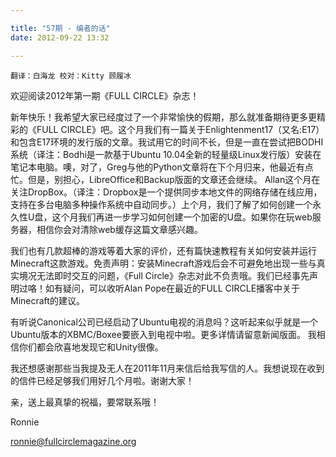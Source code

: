 ```yaml
---

title: "57期 - 编者的话"
date: 2012-09-22 13:32

---
```


`翻译：白海龙 校对：Kitty 顾履冰`


欢迎阅读2012年第一期《FULL CIRCLE》杂志！


新年快乐！我希望大家已经度过了一个非常愉快的假期，那么就准备期待更多更精彩的《FULL CIRCLE》吧。这个月我们有一篇关于Enlightenment17（又名:E17）和包含E17环境的发行版的文章。我试用它的时间不长，但是一直在尝试把BODHI系统（译注：Bodhi是一款基于Ubuntu 10.04全新的轻量级Linux发行版）安装在笔记本电脑。噢，对了，Greg与他的Python文章将在下个月归来，他最近有点忙。但是，别担心，LibreOffice和Backup版面的文章还会继续。 Allan这个月在关注DropBox。（译注：Dropbox是一个提供同步本地文件的网络存储在线应用，支持在多台电脑多种操作系统中自动同步。）上个月，我们了解了如何创建一个永久性U盘，这个月我们再进一步学习如何创建一个加密的U盘。如果你在玩web服务器，相信你会对清除web缓存这篇文章感兴趣。


我们也有几款超棒的游戏等着大家的评价，还有篇快速教程有关如何安装并运行Minecraft这款游戏。免责声明：安装Minecraft游戏后会不可避免地出现一些与真实境况无法即时交互的问题，《Full Circle》杂志对此不负责哦。我们已经事先声明过咯！如有疑问，可以收听Alan Pope在最近的FULL CIRCLE播客中关于Minecraft的建议。


有听说Canonical公司已经启动了Ubuntu电视的消息吗？这听起来似乎就是一个Ubuntu版本的XBMC/Boxee要嵌入到电视中啦。更多详情请留意新闻版面。 我相信你们都会欣喜地发现它和Unity很像。


我还想感谢那些当我提及无人在2011年11月来信后给我写信的人。我想说现在收到的信件已经足够我们用好几个月啦。谢谢大家！


亲，送上最真挚的祝福，要常联系哦！

Ronnie

ronnie@fullcirclemagazine.org
